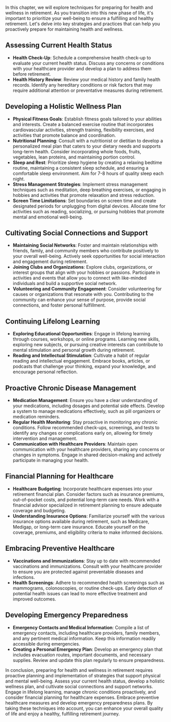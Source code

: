
In this chapter, we will explore techniques for preparing for health and wellness in retirement. As you transition into this new phase of life, it's important to prioritize your well-being to ensure a fulfilling and healthy retirement. Let's delve into key strategies and practices that can help you proactively prepare for maintaining health and wellness.

Assessing Current Health Status
-------------------------------

* **Health Check-Up**: Schedule a comprehensive health check-up to evaluate your current health status. Discuss any concerns or conditions with your healthcare provider and develop a plan to address them before retirement.
* **Health History Review**: Review your medical history and family health records. Identify any hereditary conditions or risk factors that may require additional attention or preventative measures during retirement.

Developing a Holistic Wellness Plan
-----------------------------------

* **Physical Fitness Goals**: Establish fitness goals tailored to your abilities and interests. Create a balanced exercise routine that incorporates cardiovascular activities, strength training, flexibility exercises, and activities that promote balance and coordination.
* **Nutritional Planning**: Consult with a nutritionist or dietitian to develop a personalized meal plan that caters to your dietary needs and supports long-term health. Consider incorporating whole foods, fruits, vegetables, lean proteins, and maintaining portion control.
* **Sleep and Rest**: Prioritize sleep hygiene by creating a relaxing bedtime routine, maintaining a consistent sleep schedule, and ensuring a comfortable sleep environment. Aim for 7-8 hours of quality sleep each night.
* **Stress Management Strategies**: Implement stress management techniques such as meditation, deep breathing exercises, or engaging in hobbies and activities that promote relaxation and stress reduction.
* **Screen Time Limitations**: Set boundaries on screen time and create designated periods for unplugging from digital devices. Allocate time for activities such as reading, socializing, or pursuing hobbies that promote mental and emotional well-being.

Cultivating Social Connections and Support
------------------------------------------

* **Maintaining Social Networks**: Foster and maintain relationships with friends, family, and community members who contribute positively to your overall well-being. Actively seek opportunities for social interaction and engagement during retirement.
* **Joining Clubs and Organizations**: Explore clubs, organizations, or interest groups that align with your hobbies or passions. Participate in activities and events that allow you to connect with like-minded individuals and build a supportive social network.
* **Volunteering and Community Engagement**: Consider volunteering for causes or organizations that resonate with you. Contributing to the community can enhance your sense of purpose, provide social connections, and foster personal fulfillment.

Continuing Lifelong Learning
----------------------------

* **Exploring Educational Opportunities**: Engage in lifelong learning through courses, workshops, or online programs. Learning new skills, exploring new subjects, or pursuing creative interests can contribute to mental stimulation and personal growth during retirement.
* **Reading and Intellectual Stimulation**: Cultivate a habit of regular reading and intellectual engagement. Embrace books, articles, or podcasts that challenge your thinking, expand your knowledge, and encourage personal reflection.

Proactive Chronic Disease Management
------------------------------------

* **Medication Management**: Ensure you have a clear understanding of your medications, including dosages and potential side effects. Develop a system to manage medications effectively, such as pill organizers or medication reminders.
* **Regular Health Monitoring**: Stay proactive in monitoring any chronic conditions. Follow recommended check-ups, screenings, and tests to identify any changes or complications early on, allowing for timely intervention and management.
* **Communication with Healthcare Providers**: Maintain open communication with your healthcare providers, sharing any concerns or changes in symptoms. Engage in shared decision-making and actively participate in managing your health.

Financial Planning for Healthcare
---------------------------------

* **Healthcare Budgeting**: Incorporate healthcare expenses into your retirement financial plan. Consider factors such as insurance premiums, out-of-pocket costs, and potential long-term care needs. Work with a financial advisor specialized in retirement planning to ensure adequate coverage and budgeting.
* **Understanding Insurance Options**: Familiarize yourself with the various insurance options available during retirement, such as Medicare, Medigap, or long-term care insurance. Educate yourself on the coverage, premiums, and eligibility criteria to make informed decisions.

Embracing Preventive Healthcare
-------------------------------

* **Vaccinations and Immunizations**: Stay up to date with recommended vaccinations and immunizations. Consult with your healthcare provider to ensure you are protected against preventable diseases and infections.
* **Health Screenings**: Adhere to recommended health screenings such as mammograms, colonoscopies, or routine check-ups. Early detection of potential health issues can lead to more effective treatment and improved outcomes.

Developing Emergency Preparedness
---------------------------------

* **Emergency Contacts and Medical Information**: Compile a list of emergency contacts, including healthcare providers, family members, and any pertinent medical information. Keep this information readily accessible during emergencies.
* **Creating a Personal Emergency Plan**: Develop an emergency plan that includes evacuation routes, important documents, and necessary supplies. Review and update this plan regularly to ensure preparedness.

In conclusion, preparing for health and wellness in retirement requires proactive planning and implementation of strategies that support physical and mental well-being. Assess your current health status, develop a holistic wellness plan, and cultivate social connections and support networks. Engage in lifelong learning, manage chronic conditions proactively, and consider financial planning for healthcare expenses. Embrace preventive healthcare measures and develop emergency preparedness plans. By taking these techniques into account, you can enhance your overall quality of life and enjoy a healthy, fulfilling retirement journey.
